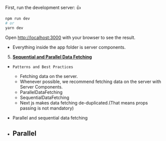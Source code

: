 
First, run the development server: 👍

```bash
npm run dev
# or
yarn dev

```

Open [http://localhost:3000](http://localhost:3000) with your browser to see the result.

- Everything inside the app folder is server components.


5. [**Sequential and Parallel Data Fetching**](https://nextjs.org/docs/app/building-your-application/data-fetching/patterns)

- `Patterns and Best Practices`

    - Fetching data on the server.
    - Whenever possible, we recommend fetching data on the server with Server Components.
    - ParallelDataFetching
    - SequentialDataFetching
    - Next js makes data fetching de-duplicated.(That means props passing is not mandatory)
  
- Parallel and sequential data fetching
- Parallel 
    -
    
    
